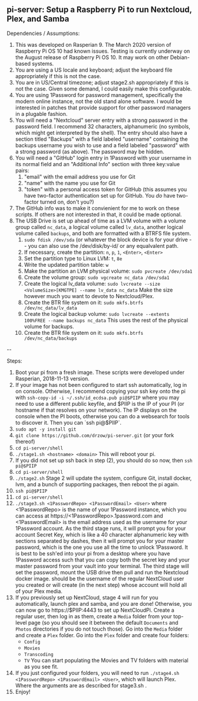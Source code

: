 pi-server: Setup a Raspberry Pi to run Nextcloud, Plex, and Samba
--
Dependencies / Assumptions:
1. This was developed on Rasperian 9. The March 2020 version of
   Raspberry Pi OS 10 had known issues. Testing is currently underway
   on the August release of Raspberry Pi OS 10.
   It may work on other Debian-based systems.
2. You are using a US locale and keyboard; adjust the keyboard file
   appropriately if this is not the case.
3. You are in US/Central timezone; adjust stage2.sh appropriately if
   this is not the case. Given some demand, I could easily make this
   configurable.
3. You are using 1Password for password management, specifically the
   modern online instance, not the old stand alone software. I would
   be interested in patches that provide support for other password
   managers in a plugable fashion.
4. You will need a "Nextcloud" server entry with a strong password in
   the password field. I recommend 32 characters, alphanumeric (no
   symbols, which might get interpreted by the shell). The entry should
   also have a section titled "Backups" with a field labeled "username"
   containing the backups username you wish to use and a field labeled
   "password" with a strong password (as above). The password may be
   hidden.
5. You will need a "GitHub" login entry in 1Password with your username
   in its normal field and an "Additional Info" section with three
   key:value pairs:
   1. "email" with the email address you use for Git
   2. "name" with the name you use for Git
   3. "token" with a personal access token for GitHub (this assumes you
      have two-factor authentication set up for GitHub. You _do_ have
      two-factor turned on, don't you?)
6. The GitHub info was to make it convienient for me to work on these
   scripts. If others are not interested in that, it could be made
   optional.
7. The USB Drive is set up ahead of time as a LVM volume with a
   volume group called `nc_data`, a logical volume called `lv_data`,
   another logical volume called `backups`, 
   and both are formatted with a BTRFS file system.
   1. `sudo fdisk /dev/sda` (or whatever the block device is for your
      drive -- you can also use the /dev/disk/by-id/<ID> or any equalvalent
      path.
   2. If necessary, create the partition: `n`, `p`, `1`, `<Enter>`,
      `<Enter>`
   3. Set the partition type to Linux LVM: `t`, `8e`
   4. Write the updated partition table: `w`
   5. Make the partition an LVM physical volume: `sudo pvcreate /dev/sda1`
   6. Create the volume group: `sudo vgcreate nc_data /dev/sda1`
   7. Create the logical lv_data volume:
      `sudo lvcreate --size <VolumeSize>[KMGTPE] --name lv_data nc_data`
      Make the size however much you want to devote to Nextcloud/Plex.
   8. Create the BTR file system on it:
      `sudo mkfs.btrfs /dev/nc_data/lv_data`
   9. Create the logical backup volume:
      `sudo lvcreate --extents 100%FREE --name backups nc_data`
      This uses the rest of the physical volume for backups.
   10. Create the BTR file system on it:
       `sudo mkfs.btrfs /dev/nc_data/backups`

--

Steps:
1. Boot your pi from a fresh image. These scripts were developed under
   Rasperian, 2018-11-13 version.
2. If your image has not been configured to start ssh automatically, log
   in on console. Otherwise, I recommend copying your ssh key onto the pi
   with `ssh-copy-id -i ~/.ssh/id_ecdsa.pub pi@$PIIP` where you may need
   to use a different public keyfile, and $PIIP is the IP of your PI (or
   hostname if that resolves on your network). The IP displays on the
   console when the PI boots, otherwise you can do a websearch for tools
   to discover it. Then you can `ssh pi@$PIIP`.
3. `sudo apt -y install git`
4. `git clone https://github.com/drzow/pi-server.git` (or your fork
   thereof)
5. `cd pi-server/shell`
6. `./stage1.sh <hostname> <domain>` This will reboot your pi.
7. If you did not set up ssh back in step (2), you should do so now, then
   `ssh pi@$PIIP`
8. `cd pi-server/shell`
9. `./stage2.sh` 
   Stage 2 will update the
   system, configure Git, install docker, lvm, and
   a bunch of supporting packages, then reboot the pi again.
10. `ssh pi@$PIIP`
11. `cd pi-server/shell`
12. `./stage3.sh <1PasswordRepo> <1PasswordEmail> <User>`
    where <1PasswordRepo>
    is the name of your 1Password instance, which you can access at
    https://<1PasswordRepo>.1password.com and <1PasswordEmail> is the
    email address used as the username for your 1Password account. As
    the third stage runs, it will prompt you for your account Secret
    Key, which is like a 40 character alphanumeric key with sections
    separated by dashes, then it will prompt you for your master password,
    which is the one you use all the time to unlock 1Password. It is
    best to be ssh'ed into your pi from a desktop where you have 1Password
    access such that you can copy both the secret key and your master
    password from your vault into your terminal.
    The third stage will set the password,
    mount the USB drive then pull and run the
    Nextcloud docker image. <User> should be the username of the
    regular NextCloud user you created or will create (in the next step)
    whose account will hold all of your Plex media.
13. If you previously set up NextCloud, stage 4 will run for you
    automatically, launch plex and samba, and you are done! Otherwise, you can
    now go to https://$PIIP:4443 to set up NextCloudPi. Create a
    regular user, then log in as them, create a `Media` folder
    from your top-level page (so you should see it between the
    default `Documents` and `Photos` directories if you do not touch
    those). Go into the `Media` folder and create a `Plex` folder.
    Go into the `Plex` folder and create four folders:
    - `Config`
    - `Movies`
    - `Transcoding`
    - `TV`
    You can start populating the Movies and TV folders with material
    as you see fit.
15. If you just configured your folders, you will need to run
    `./stage4.sh <1PasswordRepo> <1PasswordEmail> <User>`,
    which will launch Plex. Where the arguments are as described for
    stage3.sh .
16. Enjoy!

